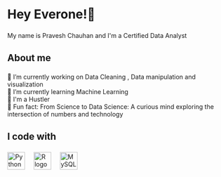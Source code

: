 <h1 align="left">Hey Everone!👋 </h1>

###

<p align="left">My name is Pravesh Chauhan and I'm a Certified Data Analyst</p>

###

<h2 align="left">About me</h2>

###

<p align="left">🔭 I’m currently working on Data Cleaning , Data manipulation and visualization<br>🌱 I’m currently learning Machine Learning<br>🎯 I'm a Hustler<br>🎲 Fun fact: From Science to Data Science: A curious mind exploring the intersection of numbers and technology</p>

###

<h2 align="left">I code with</h2>

###

<div align="left">
  <img src="https://cdn.jsdelivr.net/gh/devicons/devicon/icons/Python/Python-original.svg" height="40" alt="Python logo"  />
  <img width="12" />
  <img src="https://cdn.jsdelivr.net/gh/devicons/devicon/icons/R/R-original.svg" height="40" alt="R logo"  />
  <img width="12" />
  <img src="https://cdn.jsdelivr.net/gh/devicons/devicon/icons/MySQL/MySQL.svg" height="40" alt="MySQL logo"  />
  <img width="12" />
</div>

###
